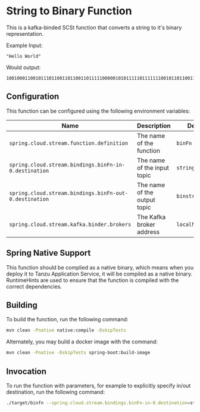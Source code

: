 # String to Binary Function

This is a kafka-binded SCSt function that converts a string to it's binary representation.

Example Input:

```
"Hello World"   
```

Would output:

```agsl
1001000110010111011001101100110111110000010101111101111111001011011001100100
```

## Configuration

This function can be configured using the following environment variables:

| Name                                                   | Description | Default      |
|--------------------------------------------------------|-------------|--------------|
| `spring.cloud.stream.function.definition`              | The name of the function | `binFn`      |   
| `spring.cloud.stream.bindings.binFn-in-0.destination`  | The name of the input topic | `strings`    |
| `spring.cloud.stream.bindings.binFn-out-0.destination` | The name of the output topic | `binstrings` |
 | `spring.cloud.stream.kafka.binder.brokers`             | The Kafka broker address | `localhost:9092` |


## Spring Native Support

This function should be complied as a native binary, which means when you deploy it to 
Tanzu Application Service, it will be compiled as a native binary. RuntimeHints are used
to ensure that the function is compiled with the correct dependencies.

## Building

To build the function, run the following command:

```bash
mvn clean -Pnative native:compile -DskipTests
```

Alternately, you may build a docker image with the command:

```bash
mvn clean -Pnative -DskipTests spring-boot:build-image
```

## Invocation

To run the function with parameters, for example to explicitly specify in/out destination, run the following command:

```bash
./target/binfn --spring.cloud.stream.bindings.binFn-in-0.destination=strings --spring.cloud.stream.bindings.binFn-out-0.destination=binstrings
```

